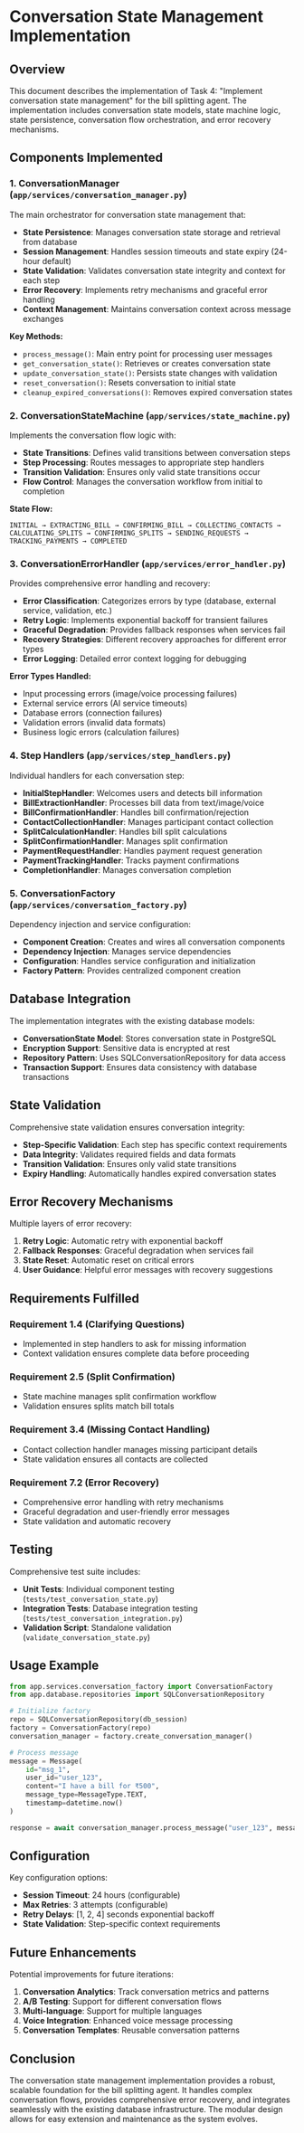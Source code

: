 # Conversation State Management Implementation

## Overview

This document describes the implementation of Task 4: "Implement conversation state management" for the bill splitting agent. The implementation includes conversation state models, state machine logic, state persistence, conversation flow orchestration, and error recovery mechanisms.

## Components Implemented

### 1. ConversationManager (`app/services/conversation_manager.py`)

The main orchestrator for conversation state management that:

- **State Persistence**: Manages conversation state storage and retrieval from database
- **Session Management**: Handles session timeouts and state expiry (24-hour default)
- **State Validation**: Validates conversation state integrity and context for each step
- **Error Recovery**: Implements retry mechanisms and graceful error handling
- **Context Management**: Maintains conversation context across message exchanges

**Key Methods:**
- `process_message()`: Main entry point for processing user messages
- `get_conversation_state()`: Retrieves or creates conversation state
- `update_conversation_state()`: Persists state changes with validation
- `reset_conversation()`: Resets conversation to initial state
- `cleanup_expired_conversations()`: Removes expired conversation states

### 2. ConversationStateMachine (`app/services/state_machine.py`)

Implements the conversation flow logic with:

- **State Transitions**: Defines valid transitions between conversation steps
- **Step Processing**: Routes messages to appropriate step handlers
- **Transition Validation**: Ensures only valid state transitions occur
- **Flow Control**: Manages the conversation workflow from initial to completion

**State Flow:**
```
INITIAL → EXTRACTING_BILL → CONFIRMING_BILL → COLLECTING_CONTACTS → 
CALCULATING_SPLITS → CONFIRMING_SPLITS → SENDING_REQUESTS → 
TRACKING_PAYMENTS → COMPLETED
```

### 3. ConversationErrorHandler (`app/services/error_handler.py`)

Provides comprehensive error handling and recovery:

- **Error Classification**: Categorizes errors by type (database, external service, validation, etc.)
- **Retry Logic**: Implements exponential backoff for transient failures
- **Graceful Degradation**: Provides fallback responses when services fail
- **Recovery Strategies**: Different recovery approaches for different error types
- **Error Logging**: Detailed error context logging for debugging

**Error Types Handled:**
- Input processing errors (image/voice processing failures)
- External service errors (AI service timeouts)
- Database errors (connection failures)
- Validation errors (invalid data formats)
- Business logic errors (calculation failures)

### 4. Step Handlers (`app/services/step_handlers.py`)

Individual handlers for each conversation step:

- **InitialStepHandler**: Welcomes users and detects bill information
- **BillExtractionHandler**: Processes bill data from text/image/voice
- **BillConfirmationHandler**: Handles bill confirmation/rejection
- **ContactCollectionHandler**: Manages participant contact collection
- **SplitCalculationHandler**: Handles bill split calculations
- **SplitConfirmationHandler**: Manages split confirmation
- **PaymentRequestHandler**: Handles payment request generation
- **PaymentTrackingHandler**: Tracks payment confirmations
- **CompletionHandler**: Manages conversation completion

### 5. ConversationFactory (`app/services/conversation_factory.py`)

Dependency injection and service configuration:

- **Component Creation**: Creates and wires all conversation components
- **Dependency Injection**: Manages service dependencies
- **Configuration**: Handles service configuration and initialization
- **Factory Pattern**: Provides centralized component creation

## Database Integration

The implementation integrates with the existing database models:

- **ConversationState Model**: Stores conversation state in PostgreSQL
- **Encryption Support**: Sensitive data is encrypted at rest
- **Repository Pattern**: Uses SQLConversationRepository for data access
- **Transaction Support**: Ensures data consistency with database transactions

## State Validation

Comprehensive state validation ensures conversation integrity:

- **Step-Specific Validation**: Each step has specific context requirements
- **Data Integrity**: Validates required fields and data formats
- **Transition Validation**: Ensures only valid state transitions
- **Expiry Handling**: Automatically handles expired conversation states

## Error Recovery Mechanisms

Multiple layers of error recovery:

1. **Retry Logic**: Automatic retry with exponential backoff
2. **Fallback Responses**: Graceful degradation when services fail
3. **State Reset**: Automatic reset on critical errors
4. **User Guidance**: Helpful error messages with recovery suggestions

## Requirements Fulfilled

### Requirement 1.4 (Clarifying Questions)
- Implemented in step handlers to ask for missing information
- Context validation ensures complete data before proceeding

### Requirement 2.5 (Split Confirmation)
- State machine manages split confirmation workflow
- Validation ensures splits match bill totals

### Requirement 3.4 (Missing Contact Handling)
- Contact collection handler manages missing participant details
- State validation ensures all contacts are collected

### Requirement 7.2 (Error Recovery)
- Comprehensive error handling with retry mechanisms
- Graceful degradation and user-friendly error messages
- State validation and automatic recovery

## Testing

Comprehensive test suite includes:

- **Unit Tests**: Individual component testing (`tests/test_conversation_state.py`)
- **Integration Tests**: Database integration testing (`tests/test_conversation_integration.py`)
- **Validation Script**: Standalone validation (`validate_conversation_state.py`)

## Usage Example

```python
from app.services.conversation_factory import ConversationFactory
from app.database.repositories import SQLConversationRepository

# Initialize factory
repo = SQLConversationRepository(db_session)
factory = ConversationFactory(repo)
conversation_manager = factory.create_conversation_manager()

# Process message
message = Message(
    id="msg_1",
    user_id="user_123",
    content="I have a bill for ₹500",
    message_type=MessageType.TEXT,
    timestamp=datetime.now()
)

response = await conversation_manager.process_message("user_123", message)
```

## Configuration

Key configuration options:

- **Session Timeout**: 24 hours (configurable)
- **Max Retries**: 3 attempts (configurable)
- **Retry Delays**: [1, 2, 4] seconds exponential backoff
- **State Validation**: Step-specific context requirements

## Future Enhancements

Potential improvements for future iterations:

1. **Conversation Analytics**: Track conversation metrics and patterns
2. **A/B Testing**: Support for different conversation flows
3. **Multi-language**: Support for multiple languages
4. **Voice Integration**: Enhanced voice message processing
5. **Conversation Templates**: Reusable conversation patterns

## Conclusion

The conversation state management implementation provides a robust, scalable foundation for the bill splitting agent. It handles complex conversation flows, provides comprehensive error recovery, and integrates seamlessly with the existing database infrastructure. The modular design allows for easy extension and maintenance as the system evolves.